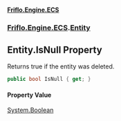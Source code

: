 #### [Friflo.Engine.ECS](index.md 'index')
### [Friflo.Engine.ECS](Friflo.Engine.ECS.md 'Friflo.Engine.ECS').[Entity](Entity.md 'Friflo.Engine.ECS.Entity')

## Entity.IsNull Property

Returns true if the entity was deleted.

```csharp
public bool IsNull { get; }
```

#### Property Value
[System.Boolean](https://docs.microsoft.com/en-us/dotnet/api/System.Boolean 'System.Boolean')